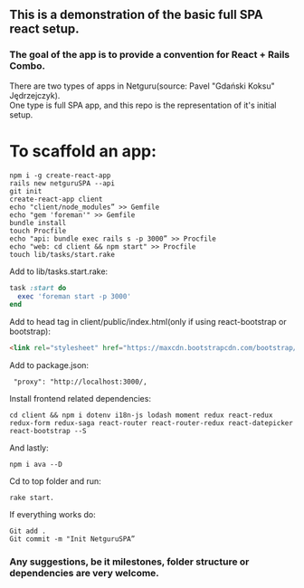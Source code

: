 ## This is a demonstration of the basic full SPA react setup.  

### The goal of the app is to provide a convention for React + Rails Combo.   

There are two types of apps in Netguru(source: Pavel "Gdański Koksu" Jędrzejczyk).  
One type is full SPA app, and this repo is the representation of it's initial setup.

# To scaffold an app:  

```text
npm i -g create-react-app  
rails new netguruSPA --api  
git init  
create-react-app client  
echo "client/node_modules” >> Gemfile  
echo "gem 'foreman'" >> Gemfile  
bundle install  
touch Procfile  
echo "api: bundle exec rails s -p 3000” >> Procfile  
echo "web: cd client && npm start" >> Procfile  
touch lib/tasks/start.rake  
```

Add to lib/tasks.start.rake:  
```ruby
task :start do  
  exec 'foreman start -p 3000'  
end
```

Add to head tag in client/public/index.html(only if using react-bootstrap or bootstrap):  
```html
<link rel="stylesheet" href="https://maxcdn.bootstrapcdn.com/bootstrap/latest/css/bootstrap.min.css">  
```

Add to package.json:
```text
 "proxy": "http://localhost:3000/,  
```

Install frontend related dependencies:
```text
cd client && npm i dotenv i18n-js lodash moment redux react-redux redux-form redux-saga react-router react-router-redux react-datepicker react-bootstrap --S  
```

And lastly:
```text
npm i ava --D  
```


Cd to top folder and run:  
```text
rake start.
```

If everything works do:  
```text
Git add .  
Git commit -m "Init NetguruSPA”  
```

### Any suggestions, be it milestones, folder structure or dependencies are very welcome.
